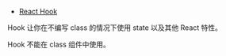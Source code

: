 
- [React Hook](https://react.docschina.org/docs/hooks-overview.html)  

Hook 让你在不编写 class 的情况下使用 state 以及其他 React 特性。  

Hook 不能在 class 组件中使用。  
